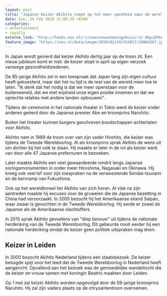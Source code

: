 ```yaml
---
layout: post
title: "Japanse keizer Akihito roept op tot meer openheid naar de wereld"
date: Sun, 24 Feb 2019 11:06:39 +0100
categories: 
- entertainment 
- royalty 
externe_link: "http://feeds.nos.nl/~r/nosnieuwskoningshuis/~3/-8kpiEPknhc/2273262"
feature_image: "https://nos.nl/data/image/2019/02/24/533017/1008x567.jpg"
---
```


<p>In Japan wordt gevierd dat keizer Akihito dertig jaar op de troon zit. Een nieuw jubileum komt er niet: de keizer stopt in april op eigen verzoek vanwege gezondheidsredenen.</p>
<p>De 85-jarige Akihito zei in een toespraak dat Japan lang zijn eigen cultuur heeft gekoesterd, maar dat het nu tijd is de rest van de wereld meer toe te laten. "Ik denk dat het nodig is dat we meer openstaan voor de buitenwereld, dat we met wijsheid onze eigen positie innemen en dat we oprechte relaties met andere landen opbouwen".</p>
<p>Tijdens de ceremonie in het nationale theater in Tokio werd de keizer onder anderen geëerd door de Japanse premier Abe en kroonprins Naruhito.</p>
<p>Buiten het theater kunnen burgers geschreven boodschappen achterlaten voor Akihito.</p>
<p>Akihito nam in 1989 de troon over van zijn vader Hirohito, die keizer was tijdens de Tweede Wereldoorlog. Al als kroonprins sprak Akihito de wens uit om dichter bij het volk te staan. Hij maakte er later in de rol als keizer werk van door alle 47 Japanse prefecturen te bezoeken.</p>
<p>Later maakte Akihito een veel gewaardeerde rondrit langs Japanse oorlogsmonumenten in onder meer Hiroshima, Nagasaki en Okinawa. Hij kreeg ook veel lof voor zijn toespraken na de verwoestende Sendai-tsunami en de kernramp van Fukushima.</p>
<p>Ook op het wereldtoneel liet Akihito van zich horen. Al vlak na zijn aantreden maakte hij excuses voor de gruwelen die de Japanse bezetting in China had veroorzaakt. In 2005 bezocht hij het Amerikaanse eiland Saipan, waar zwaar is gevochten in de Tweede Wereldoorlog. Hij eerde er zowel de Japanse als de Amerikaanse slachtoffers.</p>
<p>In 2015 sprak Akihito gevoelens van "diep berouw" uit tijdens de nationale herdenking van de Tweede Wereldoorlog. Dit gebeurde nooit eerder bij een nationale herdenking omdat de keizer geen politiek uitspraken mag doen.</p>
<h2>Keizer in Leiden</h2>
<p>In 2000 bezocht Akihito Nederland tijdens een staatsbezoek. De keizer betuigde spijt voor het leed dat de Tweede Wereldoorlog in Nederland heeft aangericht. Opvallend aan het bezoek was de gemoedelijke wandeltocht die de keizer en vrouw samen met koningin Beatrix maakten door Leiden.</p>
<p>Op 1 mei zal keizer Akihito worden opgevolgd door de 59-jarige kroonprins Naruhito. Hij zal zijn vaders plaats op de chrysantentroon overnemen.</p><img src="http://feeds.feedburner.com/~r/nosnieuwskoningshuis/~4/-8kpiEPknhc" height="1" width="1" alt=""/>
